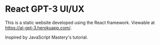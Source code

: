 # React GPT-3 UI/UX

This is a static website developed using the React framework. Viewable at https://al-gpt-3.herokuapp.com/.

Inspired by JavaScript Mastery's tutorial.
